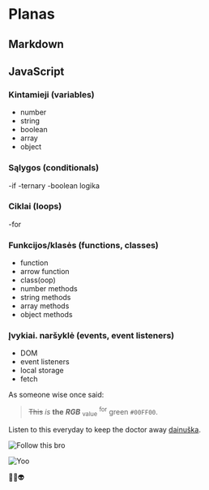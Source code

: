 # Planas

## Markdown

## JavaScript

### Kintamieji (variables)

- number
- string
- boolean
- array
- object

### Sąlygos (conditionals)

-if
-ternary
-boolean logika

### Ciklai (loops)

-for

### Funkcijos/klasės (functions, classes)

- function
- arrow function
- class(oop)
- number methods
- string methods
- array methods
- object methods

### Įvykiai. naršyklė (events, event listeners)

- DOM
- event listeners
- local storage
- fetch

As someone wise once said:

> ~~This~~ _is_ **the** **_RGB_** <sub>value</sub> <sup>for</sup> green `#00FF00`.

Listen to this everyday to keep the doctor away [dainuška](https://www.youtube.com/watch?v=dQw4w9WgXcQ).

![Follow this bro](Alius.jpg)

![Yoo](https://upload.wikimedia.org/wikipedia/commons/1/14/Gatto_europeo4.jpg)

🙊🤖👽
